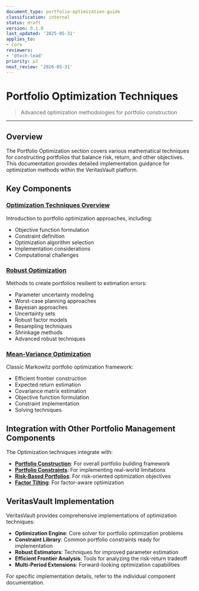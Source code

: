 ```yaml
---
document_type: portfolio-optimization-guide
classification: internal
status: draft
version: 0.1.0
last_updated: '2025-05-31'
applies_to:
- Core
reviewers:
- '@tech-lead'
priority: p2
next_review: '2026-05-31'
---
```


# Portfolio Optimization Techniques

> Advanced optimization methodologies for portfolio construction

---

## Overview

The Portfolio Optimization section covers various mathematical techniques for constructing portfolios that balance risk, return, and other objectives. This documentation provides detailed implementation guidance for optimization methods within the VeritasVault platform.

## Key Components

### [Optimization Techniques Overview](./optimization-techniques-overview.md)

Introduction to portfolio optimization approaches, including:

* Objective function formulation
* Constraint definition
* Optimization algorithm selection
* Implementation considerations
* Computational challenges

### [Robust Optimization](./robust-optimization.md)

Methods to create portfolios resilient to estimation errors:

* Parameter uncertainty modeling
* Worst-case planning approaches
* Bayesian approaches
* Uncertainty sets
* Robust factor models
* Resampling techniques
* Shrinkage methods
* Advanced robust techniques

### [Mean-Variance Optimization](../mean-variance-optimization.md)

Classic Markowitz portfolio optimization framework:

* Efficient frontier construction
* Expected return estimation
* Covariance matrix estimation
* Objective function formulation
* Constraint implementation
* Solving techniques

## Integration with Other Portfolio Management Components

The Optimization techniques integrate with:

* **[Portfolio Construction](../portfolio-construction-overview.md)**: For overall portfolio building framework
* **[Portfolio Constraints](../portfolio-constraints.md)**: For implementing real-world limitations
* **[Risk-Based Portfolios](../risk-based-overview.md)**: For risk-oriented optimization objectives
* **[Factor Tilting](../factor-tilting.md)**: For factor-aware optimization

## VeritasVault Implementation

VeritasVault provides comprehensive implementations of optimization techniques:

* **Optimization Engine**: Core solver for portfolio optimization problems
* **Constraint Library**: Common portfolio constraints ready for implementation
* **Robust Estimators**: Techniques for improved parameter estimation
* **Efficient Frontier Analysis**: Tools for analyzing the risk-return tradeoff
* **Multi-Period Extensions**: Forward-looking optimization capabilities

For specific implementation details, refer to the individual component documentation.